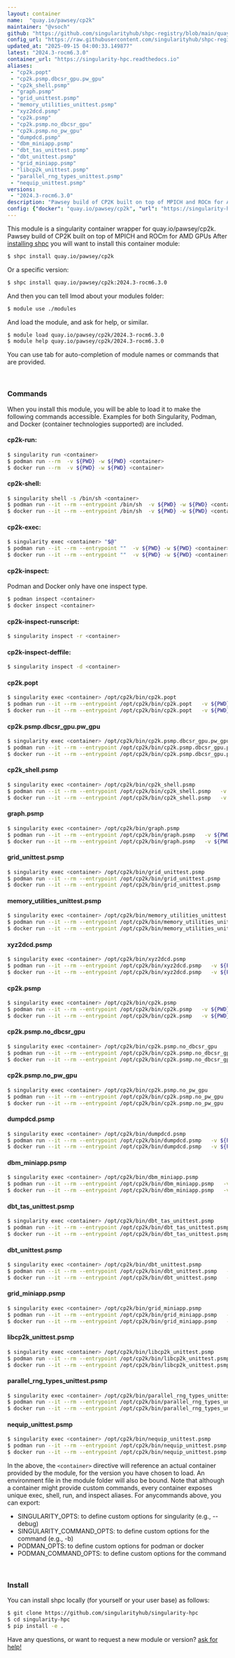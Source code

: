 ```yaml
---
layout: container
name:  "quay.io/pawsey/cp2k"
maintainer: "@vsoch"
github: "https://github.com/singularityhub/shpc-registry/blob/main/quay.io/pawsey/cp2k/container.yaml"
config_url: "https://raw.githubusercontent.com/singularityhub/shpc-registry/main/quay.io/pawsey/cp2k/container.yaml"
updated_at: "2025-09-15 04:00:33.149877"
latest: "2024.3-rocm6.3.0"
container_url: "https://singularity-hpc.readthedocs.io"
aliases:
 - "cp2k.popt"
 - "cp2k.psmp.dbcsr_gpu.pw_gpu"
 - "cp2k_shell.psmp"
 - "graph.psmp"
 - "grid_unittest.psmp"
 - "memory_utilities_unittest.psmp"
 - "xyz2dcd.psmp"
 - "cp2k.psmp"
 - "cp2k.psmp.no_dbcsr_gpu"
 - "cp2k.psmp.no_pw_gpu"
 - "dumpdcd.psmp"
 - "dbm_miniapp.psmp"
 - "dbt_tas_unittest.psmp"
 - "dbt_unittest.psmp"
 - "grid_miniapp.psmp"
 - "libcp2k_unittest.psmp"
 - "parallel_rng_types_unittest.psmp"
 - "nequip_unittest.psmp"
versions:
 - "2024.3-rocm6.3.0"
description: "Pawsey build of CP2K built on top of MPICH and ROCm for AMD GPUs"
config: {"docker": "quay.io/pawsey/cp2k", "url": "https://singularity-hpc.readthedocs.io", "description": "Pawsey build of CP2K built on top of MPICH and ROCm for AMD GPUs", "maintainer": "@craigmeyer", "features": {"gpu": true}, "latest": {"2024.3-rocm6.3.0": "sha256:a3f49b16b1a4f758997153fc66751d3112cbcdb1f480ffb51cd0bde9cb7a1677"}, "tags": {"2024.3-rocm6.3.0": "sha256:a3f49b16b1a4f758997153fc66751d3112cbcdb1f480ffb51cd0bde9cb7a1677"}, "aliases": {"cp2k.popt": "/opt/cp2k/bin/cp2k.popt", "cp2k.psmp.dbcsr_gpu.pw_gpu": "/opt/cp2k/bin/cp2k.psmp.dbcsr_gpu.pw_gpu", "cp2k_shell.psmp": "/opt/cp2k/bin/cp2k_shell.psmp", "graph.psmp": "/opt/cp2k/bin/graph.psmp", "grid_unittest.psmp": "/opt/cp2k/bin/grid_unittest.psmp", "memory_utilities_unittest.psmp": "/opt/cp2k/bin/memory_utilities_unittest.psmp", "xyz2dcd.psmp": "/opt/cp2k/bin/xyz2dcd.psmp", "cp2k.psmp": "/opt/cp2k/bin/cp2k.psmp", "cp2k.psmp.no_dbcsr_gpu": "/opt/cp2k/bin/cp2k.psmp.no_dbcsr_gpu", "cp2k.psmp.no_pw_gpu": "/opt/cp2k/bin/cp2k.psmp.no_pw_gpu", "dumpdcd.psmp": "/opt/cp2k/bin/dumpdcd.psmp", "dbm_miniapp.psmp": "/opt/cp2k/bin/dbm_miniapp.psmp", "dbt_tas_unittest.psmp": "/opt/cp2k/bin/dbt_tas_unittest.psmp", "dbt_unittest.psmp": "/opt/cp2k/bin/dbt_unittest.psmp", "grid_miniapp.psmp": "/opt/cp2k/bin/grid_miniapp.psmp", "libcp2k_unittest.psmp": "/opt/cp2k/bin/libcp2k_unittest.psmp", "parallel_rng_types_unittest.psmp": "/opt/cp2k/bin/parallel_rng_types_unittest.psmp", "nequip_unittest.psmp": "/opt/cp2k/bin/nequip_unittest.psmp"}}
---
```


This module is a singularity container wrapper for quay.io/pawsey/cp2k.
Pawsey build of CP2K built on top of MPICH and ROCm for AMD GPUs
After [installing shpc](#install) you will want to install this container module:


```bash
$ shpc install quay.io/pawsey/cp2k
```

Or a specific version:

```bash
$ shpc install quay.io/pawsey/cp2k:2024.3-rocm6.3.0
```

And then you can tell lmod about your modules folder:

```bash
$ module use ./modules
```

And load the module, and ask for help, or similar.

```bash
$ module load quay.io/pawsey/cp2k/2024.3-rocm6.3.0
$ module help quay.io/pawsey/cp2k/2024.3-rocm6.3.0
```

You can use tab for auto-completion of module names or commands that are provided.

<br>

### Commands

When you install this module, you will be able to load it to make the following commands accessible.
Examples for both Singularity, Podman, and Docker (container technologies supported) are included.

#### cp2k-run:

```bash
$ singularity run <container>
$ podman run --rm  -v ${PWD} -w ${PWD} <container>
$ docker run --rm  -v ${PWD} -w ${PWD} <container>
```

#### cp2k-shell:

```bash
$ singularity shell -s /bin/sh <container>
$ podman run --it --rm --entrypoint /bin/sh  -v ${PWD} -w ${PWD} <container>
$ docker run --it --rm --entrypoint /bin/sh  -v ${PWD} -w ${PWD} <container>
```

#### cp2k-exec:

```bash
$ singularity exec <container> "$@"
$ podman run --it --rm --entrypoint ""  -v ${PWD} -w ${PWD} <container> "$@"
$ docker run --it --rm --entrypoint ""  -v ${PWD} -w ${PWD} <container> "$@"
```

#### cp2k-inspect:

Podman and Docker only have one inspect type.

```bash
$ podman inspect <container>
$ docker inspect <container>
```

#### cp2k-inspect-runscript:

```bash
$ singularity inspect -r <container>
```

#### cp2k-inspect-deffile:

```bash
$ singularity inspect -d <container>
```


#### cp2k.popt

```bash
$ singularity exec <container> /opt/cp2k/bin/cp2k.popt
$ podman run --it --rm --entrypoint /opt/cp2k/bin/cp2k.popt   -v ${PWD} -w ${PWD} <container> -c " $@"
$ docker run --it --rm --entrypoint /opt/cp2k/bin/cp2k.popt   -v ${PWD} -w ${PWD} <container> -c " $@"
```


#### cp2k.psmp.dbcsr_gpu.pw_gpu

```bash
$ singularity exec <container> /opt/cp2k/bin/cp2k.psmp.dbcsr_gpu.pw_gpu
$ podman run --it --rm --entrypoint /opt/cp2k/bin/cp2k.psmp.dbcsr_gpu.pw_gpu   -v ${PWD} -w ${PWD} <container> -c " $@"
$ docker run --it --rm --entrypoint /opt/cp2k/bin/cp2k.psmp.dbcsr_gpu.pw_gpu   -v ${PWD} -w ${PWD} <container> -c " $@"
```


#### cp2k_shell.psmp

```bash
$ singularity exec <container> /opt/cp2k/bin/cp2k_shell.psmp
$ podman run --it --rm --entrypoint /opt/cp2k/bin/cp2k_shell.psmp   -v ${PWD} -w ${PWD} <container> -c " $@"
$ docker run --it --rm --entrypoint /opt/cp2k/bin/cp2k_shell.psmp   -v ${PWD} -w ${PWD} <container> -c " $@"
```


#### graph.psmp

```bash
$ singularity exec <container> /opt/cp2k/bin/graph.psmp
$ podman run --it --rm --entrypoint /opt/cp2k/bin/graph.psmp   -v ${PWD} -w ${PWD} <container> -c " $@"
$ docker run --it --rm --entrypoint /opt/cp2k/bin/graph.psmp   -v ${PWD} -w ${PWD} <container> -c " $@"
```


#### grid_unittest.psmp

```bash
$ singularity exec <container> /opt/cp2k/bin/grid_unittest.psmp
$ podman run --it --rm --entrypoint /opt/cp2k/bin/grid_unittest.psmp   -v ${PWD} -w ${PWD} <container> -c " $@"
$ docker run --it --rm --entrypoint /opt/cp2k/bin/grid_unittest.psmp   -v ${PWD} -w ${PWD} <container> -c " $@"
```


#### memory_utilities_unittest.psmp

```bash
$ singularity exec <container> /opt/cp2k/bin/memory_utilities_unittest.psmp
$ podman run --it --rm --entrypoint /opt/cp2k/bin/memory_utilities_unittest.psmp   -v ${PWD} -w ${PWD} <container> -c " $@"
$ docker run --it --rm --entrypoint /opt/cp2k/bin/memory_utilities_unittest.psmp   -v ${PWD} -w ${PWD} <container> -c " $@"
```


#### xyz2dcd.psmp

```bash
$ singularity exec <container> /opt/cp2k/bin/xyz2dcd.psmp
$ podman run --it --rm --entrypoint /opt/cp2k/bin/xyz2dcd.psmp   -v ${PWD} -w ${PWD} <container> -c " $@"
$ docker run --it --rm --entrypoint /opt/cp2k/bin/xyz2dcd.psmp   -v ${PWD} -w ${PWD} <container> -c " $@"
```


#### cp2k.psmp

```bash
$ singularity exec <container> /opt/cp2k/bin/cp2k.psmp
$ podman run --it --rm --entrypoint /opt/cp2k/bin/cp2k.psmp   -v ${PWD} -w ${PWD} <container> -c " $@"
$ docker run --it --rm --entrypoint /opt/cp2k/bin/cp2k.psmp   -v ${PWD} -w ${PWD} <container> -c " $@"
```


#### cp2k.psmp.no_dbcsr_gpu

```bash
$ singularity exec <container> /opt/cp2k/bin/cp2k.psmp.no_dbcsr_gpu
$ podman run --it --rm --entrypoint /opt/cp2k/bin/cp2k.psmp.no_dbcsr_gpu   -v ${PWD} -w ${PWD} <container> -c " $@"
$ docker run --it --rm --entrypoint /opt/cp2k/bin/cp2k.psmp.no_dbcsr_gpu   -v ${PWD} -w ${PWD} <container> -c " $@"
```


#### cp2k.psmp.no_pw_gpu

```bash
$ singularity exec <container> /opt/cp2k/bin/cp2k.psmp.no_pw_gpu
$ podman run --it --rm --entrypoint /opt/cp2k/bin/cp2k.psmp.no_pw_gpu   -v ${PWD} -w ${PWD} <container> -c " $@"
$ docker run --it --rm --entrypoint /opt/cp2k/bin/cp2k.psmp.no_pw_gpu   -v ${PWD} -w ${PWD} <container> -c " $@"
```


#### dumpdcd.psmp

```bash
$ singularity exec <container> /opt/cp2k/bin/dumpdcd.psmp
$ podman run --it --rm --entrypoint /opt/cp2k/bin/dumpdcd.psmp   -v ${PWD} -w ${PWD} <container> -c " $@"
$ docker run --it --rm --entrypoint /opt/cp2k/bin/dumpdcd.psmp   -v ${PWD} -w ${PWD} <container> -c " $@"
```


#### dbm_miniapp.psmp

```bash
$ singularity exec <container> /opt/cp2k/bin/dbm_miniapp.psmp
$ podman run --it --rm --entrypoint /opt/cp2k/bin/dbm_miniapp.psmp   -v ${PWD} -w ${PWD} <container> -c " $@"
$ docker run --it --rm --entrypoint /opt/cp2k/bin/dbm_miniapp.psmp   -v ${PWD} -w ${PWD} <container> -c " $@"
```


#### dbt_tas_unittest.psmp

```bash
$ singularity exec <container> /opt/cp2k/bin/dbt_tas_unittest.psmp
$ podman run --it --rm --entrypoint /opt/cp2k/bin/dbt_tas_unittest.psmp   -v ${PWD} -w ${PWD} <container> -c " $@"
$ docker run --it --rm --entrypoint /opt/cp2k/bin/dbt_tas_unittest.psmp   -v ${PWD} -w ${PWD} <container> -c " $@"
```


#### dbt_unittest.psmp

```bash
$ singularity exec <container> /opt/cp2k/bin/dbt_unittest.psmp
$ podman run --it --rm --entrypoint /opt/cp2k/bin/dbt_unittest.psmp   -v ${PWD} -w ${PWD} <container> -c " $@"
$ docker run --it --rm --entrypoint /opt/cp2k/bin/dbt_unittest.psmp   -v ${PWD} -w ${PWD} <container> -c " $@"
```


#### grid_miniapp.psmp

```bash
$ singularity exec <container> /opt/cp2k/bin/grid_miniapp.psmp
$ podman run --it --rm --entrypoint /opt/cp2k/bin/grid_miniapp.psmp   -v ${PWD} -w ${PWD} <container> -c " $@"
$ docker run --it --rm --entrypoint /opt/cp2k/bin/grid_miniapp.psmp   -v ${PWD} -w ${PWD} <container> -c " $@"
```


#### libcp2k_unittest.psmp

```bash
$ singularity exec <container> /opt/cp2k/bin/libcp2k_unittest.psmp
$ podman run --it --rm --entrypoint /opt/cp2k/bin/libcp2k_unittest.psmp   -v ${PWD} -w ${PWD} <container> -c " $@"
$ docker run --it --rm --entrypoint /opt/cp2k/bin/libcp2k_unittest.psmp   -v ${PWD} -w ${PWD} <container> -c " $@"
```


#### parallel_rng_types_unittest.psmp

```bash
$ singularity exec <container> /opt/cp2k/bin/parallel_rng_types_unittest.psmp
$ podman run --it --rm --entrypoint /opt/cp2k/bin/parallel_rng_types_unittest.psmp   -v ${PWD} -w ${PWD} <container> -c " $@"
$ docker run --it --rm --entrypoint /opt/cp2k/bin/parallel_rng_types_unittest.psmp   -v ${PWD} -w ${PWD} <container> -c " $@"
```


#### nequip_unittest.psmp

```bash
$ singularity exec <container> /opt/cp2k/bin/nequip_unittest.psmp
$ podman run --it --rm --entrypoint /opt/cp2k/bin/nequip_unittest.psmp   -v ${PWD} -w ${PWD} <container> -c " $@"
$ docker run --it --rm --entrypoint /opt/cp2k/bin/nequip_unittest.psmp   -v ${PWD} -w ${PWD} <container> -c " $@"
```



In the above, the `<container>` directive will reference an actual container provided
by the module, for the version you have chosen to load. An environment file in the
module folder will also be bound. Note that although a container
might provide custom commands, every container exposes unique exec, shell, run, and
inspect aliases. For anycommands above, you can export:

 - SINGULARITY_OPTS: to define custom options for singularity (e.g., --debug)
 - SINGULARITY_COMMAND_OPTS: to define custom options for the command (e.g., -b)
 - PODMAN_OPTS: to define custom options for podman or docker
 - PODMAN_COMMAND_OPTS: to define custom options for the command

<br>

### Install

You can install shpc locally (for yourself or your user base) as follows:

```bash
$ git clone https://github.com/singularityhub/singularity-hpc
$ cd singularity-hpc
$ pip install -e .
```

Have any questions, or want to request a new module or version? [ask for help!](https://github.com/singularityhub/singularity-hpc/issues)